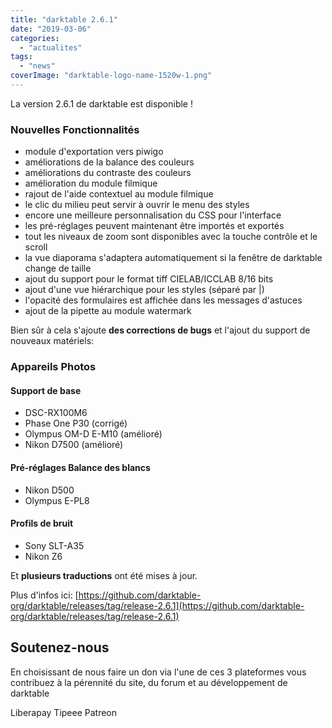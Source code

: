 ```yaml
---
title: "darktable 2.6.1"
date: "2019-03-06"
categories: 
  - "actualites"
tags: 
  - "news"
coverImage: "darktable-logo-name-1520w-1.png"
---
```


La version 2.6.1 de darktable est disponible !

### Nouvelles Fonctionnalités

- module d'exportation vers piwigo
- améliorations de la balance des couleurs
- améliorations du contraste des couleurs
- amélioration du module filmique
- rajout de l'aide contextuel au module filmique
- le clic du milieu peut servir à ouvrir le menu des styles
- encore une meilleure personnalisation du CSS pour l'interface
- les pré-réglages peuvent maintenant être importés et exportés
- tout les niveaux de zoom sont disponibles avec la touche contrôle et le scroll
- la vue diaporama s'adaptera automatiquement si la fenêtre de darktable change de taille
- ajout du support pour le format tiff CIELAB/ICCLAB 8/16 bits
- ajout d'une vue hiérarchique pour les styles (séparé par |)
- l'opacité des formulaires est affichée dans les messages d'astuces
- ajout de la pipette au module watermark

Bien sûr à cela s'ajoute **des corrections de bugs** et l'ajout du support de nouveaux matériels:

### Appareils Photos

#### Support de base

- DSC-RX100M6
- Phase One P30 (corrigé)
- Olympus OM-D E-M10 (amélioré)
- Nikon D7500 (amélioré)

#### Pré-réglages Balance des blancs

- Nikon D500
- Olympus E-PL8

#### Profils de bruit

- Sony SLT-A35
- Nikon Z6

Et **plusieurs traductions** ont été mises à jour.

Plus d'infos ici: [https://github.com/darktable-org/darktable/releases/tag/release-2.6.1](https://github.com/darktable-org/darktable/releases/tag/release-2.6.1)

## Soutenez-nous

En choisissant de nous faire un don via l'une de ces 3 plateformes vous contribuez à la pérennité du site, du forum et au développement de darktable

Liberapay Tipeee Patreon
